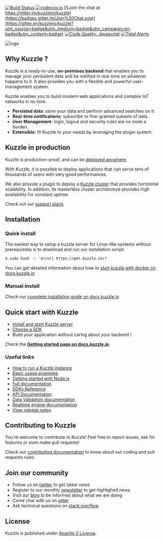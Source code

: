 [![Build Status](https://travis-ci.org/kuzzleio/kuzzle.svg?branch=master)](https://travis-ci.org/kuzzleio/kuzzle)
[![codecov.io](http://codecov.io/github/kuzzleio/kuzzle/coverage.svg?branch=master)](http://codecov.io/github/kuzzleio/kuzzle?branch=master)
[![Join the chat at https://gitter.im/kuzzleio/kuzzle](https://badges.gitter.im/Join%20Chat.svg)](https://gitter.im/kuzzleio/kuzzle?utm_source=badge&utm_medium=badge&utm_campaign=pr-badge&utm_content=badge)
[![Code Quality: Javascript](https://img.shields.io/lgtm/grade/javascript/g/kuzzleio/kuzzle.svg?logo=lgtm&logoWidth=18)](https://lgtm.com/projects/g/kuzzleio/kuzzle/context:javascript)
[![Total Alerts](https://img.shields.io/lgtm/alerts/g/kuzzleio/kuzzle.svg?logo=lgtm&logoWidth=18)](https://lgtm.com/projects/g/kuzzleio/kuzzle/alerts)

![logo](https://kuzzle.io/static/public/images/logo_black.png)

## Why Kuzzle ?

Kuzzle is a ready-to-use, **on-premises backend** that enables you to manage your persistent data and be notified in real-time on whatever happens to it. It also provides you with a flexible and powerful user-management system.

Kuzzle enables you to build modern web applications and complex IoT networks in no time.

* **Persisted data**: store your data and perform advanced searches on it.
* **Real-time notifications**: subscribe to fine-grained subsets of data.
* **User Management**: login, logout and security rules are no more a burden.
* **Extensible**: fit Kuzzle to your needs by leveraging the plugin system.

## Kuzzle in production

Kuzzle is production-proof, and can be [deployed anywhere](https://kuzzle.io/products/by-features/on-premises/). 

With Kuzzle, it is possible to deploy applications that can serve tens of thousands of users with very good performances.  

We also provide a plugin to deploy a [Kuzzle cluster](https://github.com/kuzzleio/kuzzle-plugin-cluster) that provides horizontal scalability. In addition, its masterless cluster architecture provides high availability for constant uptime.

Check out our [support plans](https://kuzzle.io/pricing/).

## Installation

### Quick install

The easiest way to setup a kuzzle server for Linux-like systems without prerequisites is to download and run our installation script:

```bash
$ sudo bash -c "$(curl https://get.kuzzle.io/)"
```

You can get detailed information about how to [start kuzzle with docker on docs.kuzzle.io](https://docs.kuzzle.io/guide/1/essentials/installing-kuzzle/#docker)

### Manual install

Check our [complete installation guide on docs.kuzzle.io](https://docs.kuzzle.io/guide/1/essentials/installing-kuzzle/#manual-installation)

## Quick start with Kuzzle

* [Install and start Kuzzle server](https://docs.kuzzle.io/guide/1/essentials/installing-kuzzle)
* [Choose a SDK](https://docs.kuzzle.io/sdk-reference/)
* Build your application without caring about your backend !

Check the [**Getting started page on docs.kuzzle.io**](https://docs.kuzzle.io/guide/1/getting-started/first-steps/)

### Useful links

* [How to run a Kuzzle instance](https://docs.kuzzle.io/guide/1/getting-started/running-kuzzle/)
* [Basic usage examples](https://docs.kuzzle.io/guide/1/getting-started/first-steps/)
* [Getting started with Node.js](https://docs.kuzzle.io/sdk-reference/js/6/getting-started/node-js/)
* [Full documentation](https://docs.kuzzle.io/)
* [SDKs Reference](https://docs.kuzzle.io/sdk-reference/)
* [API Documentation](https://docs.kuzzle.io/api)  
* [Data Validation documentation](https://docs.kuzzle.io/guide/1/datavalidation)
* [Realtime engine documentation](https://docs.kuzzle.io/koncorde)
* [View release notes](https://github.com/kuzzleio/kuzzle/releases)

## Contributing to Kuzzle

You're welcome to contribute to Kuzzle!
Feel free to report issues, ask for features or even make pull requests!

Check our [contributing documentation](./CONTRIBUTING.md) to know about our coding and pull requests rules

## Join our community

* Follow us on [twitter](https://twitter.com/kuzzleio) to get latest news
* Register to our monthly [newsletter](http://eepurl.com/bxRxpr) to get highlighed news
* Visit our [blog](https://blog.kuzzle.io/) to be informed about what we are doing
* Come chat with us on [gitter](https://gitter.im/kuzzleio/kuzzle)
* Ask technical questions on [stack overflow](https://stackoverflow.com/search?q=kuzzle)

## License

Kuzzle is published under [Apache 2 License](./LICENSE.md).
